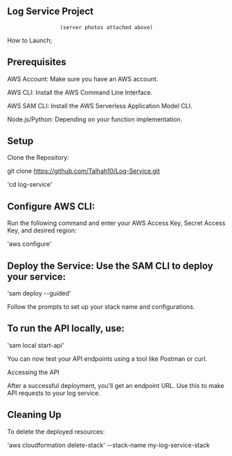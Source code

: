 Log Service Project   
---

                     (server photos attached above)

How to Launch;
                                       
Prerequisites
----
AWS Account: Make sure you have an AWS account.

AWS CLI: Install the AWS Command Line Interface.

AWS SAM CLI: Install the AWS Serverless Application Model CLI.

Node.js/Python: Depending on your function implementation.


Setup
---
Clone the Repository:

git clone https://github.com/Talhah10/Log-Service.git

'cd log-service'


Configure AWS CLI: 
-----
Run the following command and enter your AWS Access Key, Secret Access Key, and desired region:

'aws configure'

Deploy the Service: Use the SAM CLI to deploy your service:
---
'sam deploy --guided'

Follow the prompts to set up your stack name and configurations.


To run the API locally, use:
--
'sam local start-api'

You can now test your API endpoints using a tool like Postman or curl.

Accessing the API

After a successful deployment, you’ll get an endpoint URL. Use this to make API requests to your log service.


Cleaning Up
--

To delete the deployed resources:

'aws cloudformation delete-stack' --stack-name my-log-service-stack


